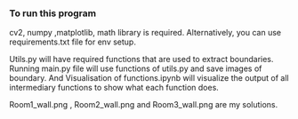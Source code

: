 ### To run this program ###
cv2, numpy ,matplotlib, math library is required. Alternatively, you can use requirements.txt file for env setup.

Utils.py will have required functions that are used to extract boundaries.
Running main.py file will use functions of utils.py and save images of  boundary.
And Visualisation of functions.ipynb will visualize the output of all intermediary functions to show what each function does.

Room1_wall.png , Room2_wall.png and Room3_wall.png are my solutions.
